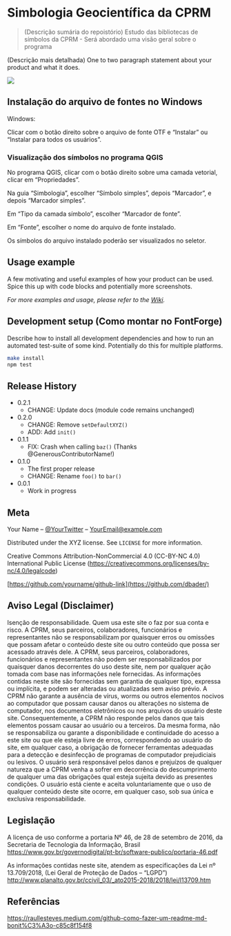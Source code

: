 # Simbologia Geocientífica da CPRM

> (Descrição sumária do repoistório) Estudo das bibliotecas de símbolos da CPRM - Será abordado uma visão geral sobre o programa

<!--- (Isto é um comentário em markdown)
[![NPM Version][npm-image]][npm-url]
[![Build Status][travis-image]][travis-url]
[![Downloads Stats][npm-downloads]][npm-url]
--->

(Descrição mais detalhada) One to two paragraph statement about your product and what it does.

![](https://via.placeholder.com/640x200.png?text=Screenshot+de+exemplo)

## Instalação do arquivo de fontes no Windows
Windows:

Clicar com o botão direito sobre o arquivo de fonte OTF e “Instalar” ou “Instalar para todos os usuários”.

### Visualização dos símbolos no programa QGIS

No programa QGIS, clicar com o botão direito sobre uma camada vetorial, clicar em “Propriedades”.

Na guia “Simbologia”, escolher “Símbolo simples”, depois “Marcador”, e depois “Marcador simples”.

Em “Tipo da camada símbolo”, escolher “Marcador de fonte”.

Em “Fonte”, escolher o nome do arquivo de fonte instalado.

Os símbolos do arquivo instalado poderão ser visualizados no seletor.

<!---
OS X & Linux:

```sh
npm install my-crazy-module --save
```

Windows:

```sh
edit autoexec.bat
```
--->

## Usage example

A few motivating and useful examples of how your product can be used. Spice this up with code blocks and potentially more screenshots.

_For more examples and usage, please refer to the [Wiki][wiki]._

## Development setup (Como montar no FontForge)

Describe how to install all development dependencies and how to run an automated test-suite of some kind. Potentially do this for multiple platforms.

```sh
make install
npm test
```

## Release History

* 0.2.1
    * CHANGE: Update docs (module code remains unchanged)
* 0.2.0
    * CHANGE: Remove `setDefaultXYZ()`
    * ADD: Add `init()`
* 0.1.1
    * FIX: Crash when calling `baz()` (Thanks @GenerousContributorName!)
* 0.1.0
    * The first proper release
    * CHANGE: Rename `foo()` to `bar()`
* 0.0.1
    * Work in progress

## Meta

Your Name – [@YourTwitter](https://twitter.com/dbader_org) – YourEmail@example.com

Distributed under the XYZ license. See ``LICENSE`` for more information.

Creative Commons Attribution-NonCommercial 4.0  (CC-BY-NC 4.0) International Public License (https://creativecommons.org/licenses/by-nc/4.0/legalcode)

[https://github.com/yourname/github-link](https://github.com/dbader/)

<!---
## Contributing

1. Fork it (<https://github.com/yourname/yourproject/fork>)
2. Create your feature branch (`git checkout -b feature/fooBar`)
3. Commit your changes (`git commit -am 'Add some fooBar'`)
4. Push to the branch (`git push origin feature/fooBar`)
5. Create a new Pull Request
--->

<!-- Markdown link & img dfn's -->
[npm-image]: https://img.shields.io/npm/v/datadog-metrics.svg?style=flat-square
[npm-url]: https://npmjs.org/package/datadog-metrics
[npm-downloads]: https://img.shields.io/npm/dm/datadog-metrics.svg?style=flat-square
[travis-image]: https://img.shields.io/travis/dbader/node-datadog-metrics/master.svg?style=flat-square
[travis-url]: https://travis-ci.org/dbader/node-datadog-metrics
[wiki]: https://github.com/yourname/yourproject/wiki


## Aviso Legal (Disclaimer)
Isenção de responsabilidade. Quem usa este site o  faz por sua conta e risco.  A CPRM, seus parceiros, colaboradores, funcionários e representantes não se responsabilizam por quaisquer erros ou omissões que possam afetar o conteúdo deste site ou outro conteúdo que possa ser acessado através dele. A CPRM, seus parceiros, colaboradores, funcionários  e representantes não podem ser responsabilizados por quaisquer danos decorrentes do uso deste site, nem por qualquer ação tomada com base nas informações nele fornecidas. As informações contidas neste site são fornecidas sem garantia de qualquer tipo, expressa ou implícita, e podem ser alteradas ou atualizadas sem aviso prévio. A CPRM não garante a ausência de vírus, worms ou outros elementos nocivos ao computador que possam causar danos ou alterações no sistema de computador, nos documentos eletrônicos ou nos arquivos do usuário deste site. Consequentemente, a CPRM não responde pelos danos que tais elementos possam causar ao usuário ou a terceiros. Da mesma forma, não se responsabiliza ou garante a disponibilidade e continuidade do acesso a este site ou que ele esteja livre de erros, correspondendo ao usuário do site, em qualquer caso, a obrigação de fornecer ferramentas adequadas para a detecção e desinfecção de programas de computador prejudiciais ou lesivos. O usuário será responsável pelos danos e prejuízos de qualquer natureza que a CPRM venha a sofrer em decorrência do descumprimento de qualquer uma das obrigações qual esteja sujeita devido as presentes condições. O usuário está ciente e aceita voluntariamente que o uso de qualquer conteúdo deste site ocorre, em qualquer caso, sob sua única e exclusiva responsabilidade.


## Legislação
A licença de uso conforme a portaria Nº 46, de 28 de setembro de 2016, da Secretaria de Tecnologia da Informação, Brasil
https://www.gov.br/governodigital/pt-br/software-publico/portaria-46.pdf

As informações contidas neste site, atendem as especificações da Lei nº 13.709/2018, (Lei Geral de Proteção de Dados – “LGPD”)
http://www.planalto.gov.br/ccivil_03/_ato2015-2018/2018/lei/l13709.htm

## Referências
https://raullesteves.medium.com/github-como-fazer-um-readme-md-bonit%C3%A3o-c85c8f154f8
